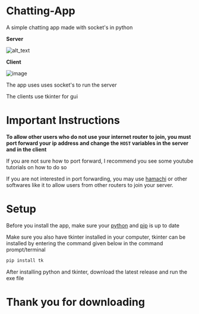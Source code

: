 # Chatting-App
A simple chatting app made with socket's in python

**Server**

![alt_text](https://cdn.discordapp.com/attachments/950043764062310450/958023787100647514/unknown.png)


**Client**

![image](https://user-images.githubusercontent.com/98301106/160432849-7f8d9f27-b814-4f53-8d76-0bd2a5bbfa44.png)

The app uses uses socket's to run the server

The clients use tkinter for gui

# Important Instructions

**To allow other users who do not use your internet router to join, you must port forward your ip address and change the `HOST` variables in the server and in the client**

If you are not sure how to port forward, I recommend you see some youtube tutorials on how to do so

If you are not interested in port forwarding, you may use [hamachi](https://vpn.net/) or other softwares like it to allow users from other routers to join your server.

# Setup

Before you install the app, make sure your [python](https://www.python.org/downloads) and [pip](https://pypi.org/) is up to date

Make sure you also have tkinter installed in your computer, tkinter can be installed by entering the command given below in the command prompt/terminal

```sh
pip install tk
```

After installing python and tkinter, download the latest release and run the exe file

# Thank you for downloading
